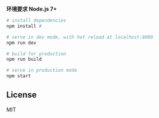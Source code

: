 **环境要求 Node.js 7+**

``` bash
# install dependencies
npm install #

# serve in dev mode, with hot reload at localhost:8080
npm run dev

# build for production
npm run build

# serve in production mode
npm start
```
## License

MIT
